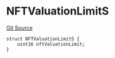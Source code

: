 # NFTValuationLimitS
[Git Source](https://github.com/thrackle-io/tron/blob/f74908398c760797afd44dcdc70a8e3cb8ae80a1/src/client/token/handler/diamond/RuleStorage.sol)


```solidity
struct NFTValuationLimitS {
    uint16 nftValuationLimit;
}
```


